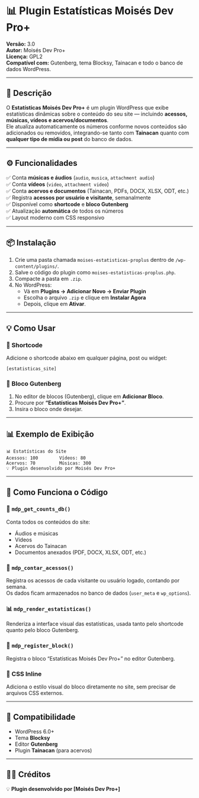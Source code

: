 # 📊 Plugin Estatísticas Moisés Dev Pro+

**Versão:** 3.0  
**Autor:** Moisés Dev Pro+  
**Licença:** GPL2  
**Compatível com:** Gutenberg, tema Blocksy, Tainacan e todo o banco de dados WordPress.

---

## 🧩 Descrição

O **Estatísticas Moisés Dev Pro+** é um plugin WordPress que exibe estatísticas dinâmicas sobre o conteúdo do seu site — incluindo **acessos, músicas, vídeos e acervos/documentos**.  
Ele atualiza automaticamente os números conforme novos conteúdos são adicionados ou removidos, integrando-se tanto com **Tainacan** quanto com **qualquer tipo de mídia ou post** do banco de dados.

---

## ⚙️ Funcionalidades

✅ Conta **músicas e áudios** (`audio`, `musica`, `attachment audio`)  
✅ Conta **vídeos** (`video`, `attachment video`)  
✅ Conta **acervos e documentos** (Tainacan, PDFs, DOCX, XLSX, ODT, etc.)  
✅ Registra **acessos por usuário e visitante**, semanalmente  
✅ Disponível como **shortcode** e **bloco Gutenberg**  
✅ Atualização **automática** de todos os números  
✅ Layout moderno com CSS responsivo  

---

## 📦 Instalação

1. Crie uma pasta chamada `moises-estatisticas-proplus` dentro de `/wp-content/plugins/`.  
2. Salve o código do plugin como `moises-estatisticas-proplus.php`.  
3. Compacte a pasta em `.zip`.  
4. No WordPress:  
   - Vá em **Plugins → Adicionar Novo → Enviar Plugin**  
   - Escolha o arquivo `.zip` e clique em **Instalar Agora**  
   - Depois, clique em **Ativar**.

---

## 💡 Como Usar

### 🔹 Shortcode
Adicione o shortcode abaixo em qualquer página, post ou widget:

```
[estatisticas_site]
```

### 🔹 Bloco Gutenberg
1. No editor de blocos (Gutenberg), clique em **Adicionar Bloco**.  
2. Procure por **“Estatísticas Moisés Dev Pro+”**.  
3. Insira o bloco onde desejar.

---

## 📊 Exemplo de Exibição

```
📊 Estatísticas do Site
Acessos: 100        Vídeos: 80
Acervos: 70         Músicas: 300
💡 Plugin desenvolvido por Moisés Dev Pro+
```

---

## 🧠 Como Funciona o Código

### 🔢 `mdp_get_counts_db()`
Conta todos os conteúdos do site:
- Áudios e músicas
- Vídeos
- Acervos do Tainacan
- Documentos anexados (PDF, DOCX, XLSX, ODT, etc.)

### 👥 `mdp_contar_acessos()`
Registra os acessos de cada visitante ou usuário logado, contando por semana.  
Os dados ficam armazenados no banco de dados (`user_meta` e `wp_options`).

### 📊 `mdp_render_estatisticas()`
Renderiza a interface visual das estatísticas, usada tanto pelo shortcode quanto pelo bloco Gutenberg.

### 🧱 `mdp_register_block()`
Registra o bloco “Estatísticas Moisés Dev Pro+” no editor Gutenberg.

### 🎨 CSS Inline
Adiciona o estilo visual do bloco diretamente no site, sem precisar de arquivos CSS externos.

---

## 🧭 Compatibilidade

- WordPress 6.0+  
- Tema **Blocksy**  
- Editor **Gutenberg**  
- Plugin **Tainacan** (para acervos)

---

## 🧑‍💻 Créditos

💡 **Plugin desenvolvido por [Moisés Dev Pro+]**

